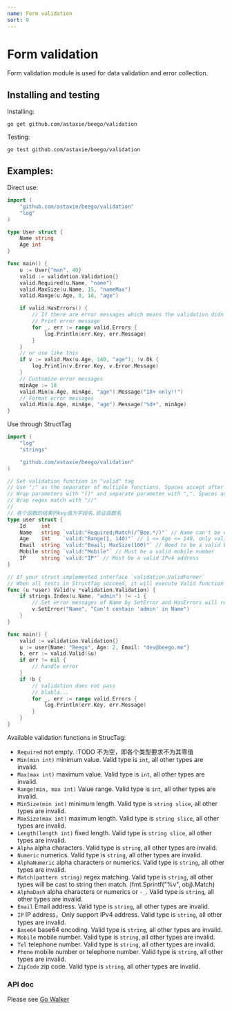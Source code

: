 ```yaml
---
name: Form validation
sort: 9
---
```


# Form validation

Form validation module is used for data validation and error collection.

## Installing and testing

Installing:

	go get github.com/astaxie/beego/validation

Testing:

	go test github.com/astaxie/beego/validation

## Examples:

Direct use:

```go
import (
    "github.com/astaxie/beego/validation"
    "log"
)

type User struct {
    Name string
    Age int
}

func main() {
    u := User{"man", 40}
    valid := validation.Validation{}
    valid.Required(u.Name, "name")
    valid.MaxSize(u.Name, 15, "nameMax")
    valid.Range(u.Age, 0, 18, "age")

    if valid.HasErrors() {
        // If there are error messages which means the validation didn't pass
        // Print error message
        for _, err := range valid.Errors {
            log.Println(err.Key, err.Message)
        }
    }
    // or use like this
    if v := valid.Max(u.Age, 140, "age"); !v.Ok {
        log.Println(v.Error.Key, v.Error.Message)
    }
    // Customize error messages
    minAge := 18
    valid.Min(u.Age, minAge, "age").Message("18+ only!!")
    // Format error messages
    valid.Min(u.Age, minAge, "age").Message("%d+", minAge)
}
```
Use through StructTag

```go
import (
    "log"
    "strings"

    "github.com/astaxie/beego/validation"
)

// Set validation function in "valid" tag
// Use ";" as the separator of multiple functions. Spaces accept after ";"
// Wrap parameters with "()" and separate parameter with ",". Spaces accept after ","
// Wrap regex match with "//"
// 
// 各个函数的结果的key值为字段名.验证函数名
type user struct {
    Id     int
    Name   string `valid:"Required;Match(/^Bee.*/)"` // Name can't be empty or start with Bee
    Age    int    `valid:"Range(1, 140)"` // 1 <= Age <= 140, only valid in this range
    Email  string `valid:"Email; MaxSize(100)"` // Need to be a valid Email address and no more than 100 characters.
    Mobile string `valid:"Mobile"` // Must be a valid mobile number
    IP     string `valid:"IP"` // Must be a valid IPv4 address
}

// If your struct implemented interface `validation.ValidFormer`
// When all tests in StructTag succeed, it will execute Valid function for custom validation
func (u *user) Valid(v *validation.Validation) {
    if strings.Index(u.Name, "admin") != -1 {
        // Set error messages of Name by SetError and HasErrors will return true
        v.SetError("Name", "Can't contain 'admin' in Name")
    }
}

func main() {
    valid := validation.Validation{}
    u := user{Name: "Beego", Age: 2, Email: "dev@beego.me"}
    b, err := valid.Valid(&u)
    if err != nil {
        // handle error
    }
    if !b {
        // validation does not pass
        // blabla...
        for _, err := range valid.Errors {
            log.Println(err.Key, err.Message)
        }
    }
}
```
Available validation functions in StrucTag:

* `Required` not empty. :TODO 不为空，即各个类型要求不为其零值
* `Min(min int)` minimum value. Valid type is `int`, all other types are invalid.
* `Max(max int)` maximum value. Valid type is `int`, all other types are invalid.
* `Range(min, max int)` Value range. Valid type is `int`, all other types are invalid.
* `MinSize(min int)` minimum length. Valid type is `string slice`, all other types are invalid.
* `MaxSize(max int)` maximum length. Valid type is `string slice`, all other types are invalid.
* `Length(length int)` fixed length. Valid type is `string slice`, all other types are invalid.
* `Alpha` alpha characters. Valid type is `string`, all other types are invalid.
* `Numeric` numerics. Valid type is `string`, all other types are invalid.
* `AlphaNumeric` alpha characters or numerics. Valid type is `string`, all other types are invalid.
* `Match(pattern string)` regex matching. Valid type is `string`, all other types will be cast to string then match. (fmt.Sprintf("%v", obj).Match)
* `AlphaDash` alpha characters or numerics or `-_`. Valid type is `string`, all other types are invalid.
* `Email` Email address. Valid type is `string`, all other types are invalid.
* `IP`  IP address，Only support IPv4 address. Valid type is `string`, all other types are invalid.
* `Base64` base64 encoding. Valid type is `string`, all other types are invalid.
* `Mobile` mobile number. Valid type is `string`, all other types are invalid.
* `Tel` telephone number. Valid type is `string`, all other types are invalid.
* `Phone` mobile number or telephone number. Valid type is `string`, all other types are invalid.
* `ZipCode` zip code. Valid type is `string`, all other types are invalid.

### API doc

Please see [Go Walker](http://gowalker.org/github.com/astaxie/beego/validation)
